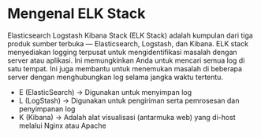 # Mengenal ELK Stack

Elasticsearch Logstash Kibana Stack (ELK Stack) adalah kumpulan dari tiga produk sumber terbuka — Elasticsearch, Logstash, dan Kibana. ELK stack menyediakan logging terpusat untuk mengidentifikasi masalah dengan server atau aplikasi. Ini memungkinkan Anda untuk mencari semua log di satu tempat. Ini juga membantu untuk menemukan masalah di beberapa server dengan menghubungkan log selama jangka waktu tertentu.

- E (ElasticSearch) -> Digunakan untuk menyimpan log
- L (LogStash) -> Digunakan untuk pengiriman serta pemrosesan dan penyimpanan log
- K (Kibana) -> Adalah alat visualisasi (antarmuka web) yang di-host melalui Nginx atau Apache
